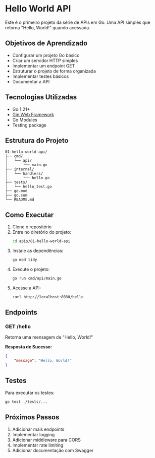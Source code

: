 # Hello World API

Este é o primeiro projeto da série de APIs em Go. Uma API simples que retorna "Hello, World!" quando acessada.

## Objetivos de Aprendizado

- Configurar um projeto Go básico
- Criar um servidor HTTP simples
- Implementar um endpoint GET
- Estruturar o projeto de forma organizada
- Implementar testes básicos
- Documentar a API

## Tecnologias Utilizadas

- Go 1.21+
- [Gin Web Framework](https://gin-gonic.com/)
- Go Modules
- Testing package

## Estrutura do Projeto

```
01-hello-world-api/
├── cmd/
│   └── api/
│       └── main.go
├── internal/
│   └── handlers/
│       └── hello.go
├── tests/
│   └── hello_test.go
├── go.mod
├── go.sum
└── README.md
```

## Como Executar

1. Clone o repositório
2. Entre no diretório do projeto:
   ```bash
   cd apis/01-hello-world-api
   ```
3. Instale as dependências:
   ```bash
   go mod tidy
   ```
4. Execute o projeto:
   ```bash
   go run cmd/api/main.go
   ```
5. Acesse a API:
   ```bash
   curl http://localhost:8080/hello
   ```

## Endpoints

### GET /hello

Retorna uma mensagem de "Hello, World!"

**Resposta de Sucesso:**
```json
{
    "message": "Hello, World!"
}
```

## Testes

Para executar os testes:
```bash
go test ./tests/...
```

## Próximos Passos

1. Adicionar mais endpoints
2. Implementar logging
3. Adicionar middleware para CORS
4. Implementar rate limiting
5. Adicionar documentação com Swagger 